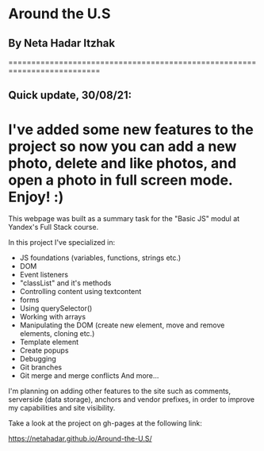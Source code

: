 # **Around the U.S** 
## **By Neta Hadar Itzhak**

==========================================================================
## Quick update, 30/08/21:
I've added some new features to the project so now you can add a new photo,
delete and like photos, and open a photo in full screen mode. Enjoy! :)
==========================================================================

This webpage was built as a summary task for the "Basic JS" modul at Yandex's Full Stack course.

In this project I've specialized in: 
  * JS foundations (variables, functions, strings etc.)
  * DOM
  * Event listeners
  * "classList" and it's methods
  * Controlling content using textcontent
  * forms
  * Using querySelector()
  * Working with arrays
  * Manipulating the DOM (create new element, move and remove elements, cloning etc.)
  * Template element
  * Create popups
  * Debugging
  * Git branches
  * Git merge and merge conflicts
  And more...

I'm planning on adding other features to the site such as comments, serverside (data storage), anchors and vendor prefixes,
in order to improve my capabilities and site visibility.

 Take a look at the project on gh-pages at the following link:
 
https://netahadar.github.io/Around-the-U.S/
